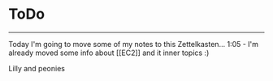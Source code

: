 # ToDo
---
Today I'm going to move some of my notes to this Zettelkasten...
1:05 - I'm already moved some info about [[EC2]] and it inner topics :)

Lilly and peonies